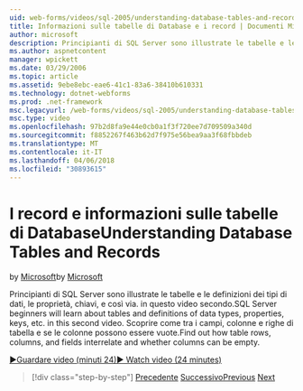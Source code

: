 ```yaml
---
uid: web-forms/videos/sql-2005/understanding-database-tables-and-records
title: Informazioni sulle tabelle di Database e i record | Documenti Microsoft
author: microsoft
description: Principianti di SQL Server sono illustrate le tabelle e le definizioni dei tipi di dati, le proprietà, chiavi, e così via. in questo video secondo. Scoprire come le righe delle tabelle, colonne, un...
ms.author: aspnetcontent
manager: wpickett
ms.date: 03/29/2006
ms.topic: article
ms.assetid: 9ebe8ebc-eae6-41c1-83a6-38410b610331
ms.technology: dotnet-webforms
ms.prod: .net-framework
msc.legacyurl: /web-forms/videos/sql-2005/understanding-database-tables-and-records
msc.type: video
ms.openlocfilehash: 97b2d8fa9e44e0cb0a1f3f720ee7d709509a340d
ms.sourcegitcommit: f8852267f463b62d7f975e56bea9aa3f68fbbdeb
ms.translationtype: MT
ms.contentlocale: it-IT
ms.lasthandoff: 04/06/2018
ms.locfileid: "30893615"
---
```

<a name="understanding-database-tables-and-records"></a><span data-ttu-id="0643b-104">I record e informazioni sulle tabelle di Database</span><span class="sxs-lookup"><span data-stu-id="0643b-104">Understanding Database Tables and Records</span></span>
====================
<span data-ttu-id="0643b-105">by [Microsoft](https://github.com/microsoft)</span><span class="sxs-lookup"><span data-stu-id="0643b-105">by [Microsoft](https://github.com/microsoft)</span></span>

<span data-ttu-id="0643b-106">Principianti di SQL Server sono illustrate le tabelle e le definizioni dei tipi di dati, le proprietà, chiavi, e così via. in questo video secondo.</span><span class="sxs-lookup"><span data-stu-id="0643b-106">SQL Server beginners will learn about tables and definitions of data types, properties, keys, etc. in this second video.</span></span> <span data-ttu-id="0643b-107">Scoprire come tra i campi, colonne e righe di tabella e se le colonne possono essere vuote.</span><span class="sxs-lookup"><span data-stu-id="0643b-107">Find out how table rows, columns, and fields interrelate and whether columns can be empty.</span></span>

[<span data-ttu-id="0643b-108">&#9654;Guardare video (minuti 24)</span><span class="sxs-lookup"><span data-stu-id="0643b-108">&#9654; Watch video (24 minutes)</span></span>](https://channel9.msdn.com/Blogs/ASP-NET-Site-Videos/understanding-database-tables-and-records)

> [!div class="step-by-step"]
> <span data-ttu-id="0643b-109">[Precedente](what-is-a-database.md)
> [Successivo](more-about-column-data-types-and-other-properties.md)</span><span class="sxs-lookup"><span data-stu-id="0643b-109">[Previous](what-is-a-database.md)
[Next](more-about-column-data-types-and-other-properties.md)</span></span>
